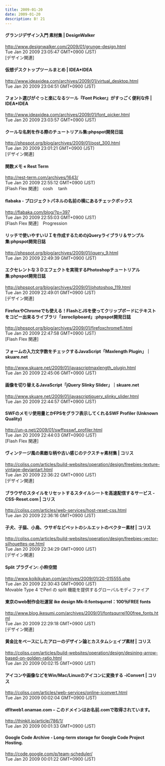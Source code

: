 ```yaml
---
title: 2009-01-20
date: 2009-01-20
description: B! 21
---
```


#### グランジデザイン入門 素材集 | DesignWalker
http://www.designwalker.com/2009/01/grunge-design.html<br>
Tue Jan 20 2009 23:05:47 GMT+0900 (JST)<br>
[デザイン関連]


#### 仮想デスクトップツールまとめ | IDEA*IDEA
http://www.ideaxidea.com/archives/2009/01/virtual_desktop.html<br>
Tue Jan 20 2009 23:04:51 GMT+0900 (JST)<br>


#### フォント選びがぐっと楽になるツール『Font Picker』がすっごく便利な件 | IDEA*IDEA
http://www.ideaxidea.com/archives/2009/01/font_picker.html<br>
Tue Jan 20 2009 23:03:57 GMT+0900 (JST)<br>


#### クールな名刺を作る際のチュートリアル集:phpspot開発日誌
http://phpspot.org/blog/archives/2009/01/post_300.html<br>
Tue Jan 20 2009 23:01:21 GMT+0900 (JST)<br>
[デザイン関連]


####       関数メモ «       Rest Term    
http://rest-term.com/archives/1643/<br>
Tue Jan 20 2009 22:55:12 GMT+0900 (JST)<br>
[Flash Flex 関連]　cosh 　tanh


#### flabaka - プロジェクトパネルの名前の横にあるチェックボックス
http://flabaka.com/blog/?p=397<br>
Tue Jan 20 2009 22:55:03 GMT+0900 (JST)<br>
[Flash Flex 関連]　Progression


#### リッチで使いやすいＵＩを作成するためのjQueryライブラリ＆サンプル集:phpspot開発日誌
http://phpspot.org/blog/archives/2009/01/jquery_9.html<br>
Tue Jan 20 2009 22:49:39 GMT+0900 (JST)<br>


#### エクセレントな３Ｄエフェクトを実現するPhotoshopチュートリアル集:phpspot開発日誌
http://phpspot.org/blog/archives/2009/01/photoshop_119.html<br>
Tue Jan 20 2009 22:49:01 GMT+0900 (JST)<br>
[デザイン関連]


#### FirefoxやChromeでも使える！FlashとJSを使ってクリップボードにテキストをコピー出来るライブラリ「zeroclipboard」:phpspot開発日誌
http://phpspot.org/blog/archives/2009/01/firefoxchromefl.html<br>
Tue Jan 20 2009 22:47:58 GMT+0900 (JST)<br>
[Flash Flex 関連]


#### フォームの入力文字数をチェックするJavaScript「Maxlength Plugin」｜skuare.net
http://www.skuare.net/2009/01/javascriptmaxlength_plugin.html<br>
Tue Jan 20 2009 22:45:06 GMT+0900 (JST)<br>


#### 画像を切り替えるJavaScript「jQuery Slinky Slider」｜skuare.net
http://www.skuare.net/2009/01/javascriptjquery_slinky_slider.html<br>
Tue Jan 20 2009 22:44:57 GMT+0900 (JST)<br>


#### SWFのメモリ使用量とかFPSをグラフ表示してくれるSWF Profiler (Unknown Quality)
http://un-q.net/2009/01/swffpsswf_profiler.html<br>
Tue Jan 20 2009 22:44:03 GMT+0900 (JST)<br>
[Flash Flex 関連]


####   ヴィンテージ風の素敵な柄や古い感じのテクスチャ素材集 | コリス
http://coliss.com/articles/build-websites/operation/design/freebies-texture-vintage-deviantart.html<br>
Tue Jan 20 2009 22:36:22 GMT+0900 (JST)<br>
[デザイン関連]


####   ブラウザのスタイルをリセットするスタイルシートを高速配信するサービス -CSS-Reset.com | コリス
http://coliss.com/articles/web-services/host-reset-css.html<br>
Tue Jan 20 2009 22:36:16 GMT+0900 (JST)<br>


####   子犬、子猫、小鳥、ウサギなどペットのシルエットのベクター素材 | コリス
http://coliss.com/articles/build-websites/operation/design/freebies-vector-silhouettes-pe.html<br>
Tue Jan 20 2009 22:34:29 GMT+0900 (JST)<br>
[デザイン関連]


#### Split プラグイン: 小粋空間
http://www.koikikukan.com/archives/2009/01/20-015555.php<br>
Tue Jan 20 2009 22:30:43 GMT+0900 (JST)<br>
Movable Type 4 でPerl の split 機能を提供するグローバルモディファイア


#### 東京のweb制作会社運営 ike design Mk-II:fontsqurrel：100％FREE fonts
http://www.blog.ikesumi.com/archives/2009/01/fontsqurrel100free_fonts.html<br>
Tue Jan 20 2009 22:29:18 GMT+0900 (JST)<br>
[デザイン関連]


####   黄金比をベースにしたアローのデザイン論とカスタムシェイプ素材 | コリス
http://coliss.com/articles/build-websites/operation/design/desining-arrow-based-on-golden-ratio.html<br>
Tue Jan 20 2009 00:02:15 GMT+0900 (JST)<br>


####   アイコンや画像などをWin/Mac/Linuxのアイコンに変換する -iConvert | コリス
http://coliss.com/articles/web-services/online-iconvert.html<br>
Tue Jan 20 2009 00:02:04 GMT+0900 (JST)<br>


#### dfltweb1.onamae.com – このドメインはお名前.comで取得されています。
http://thinkit.jp/article/786/1/<br>
Tue Jan 20 2009 00:01:33 GMT+0900 (JST)<br>


#### Google Code Archive - Long-term storage for Google Code Project Hosting.
http://code.google.com/p/team-scheduler/<br>
Tue Jan 20 2009 00:01:22 GMT+0900 (JST)<br>


